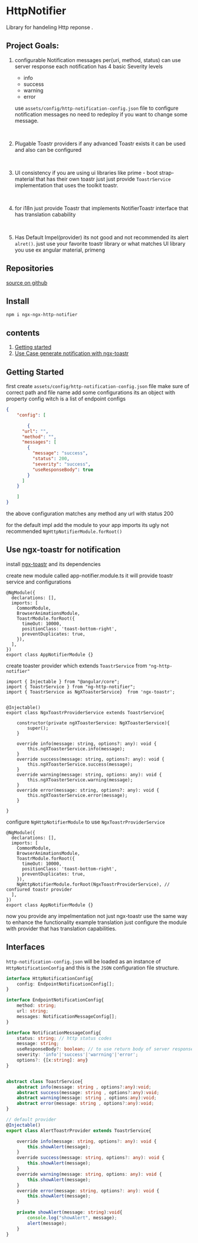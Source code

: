 # HttpNotifier

Library for handeling Http reponse .

## Project Goals:
1. configurable Notification messages per(uri, method, status)
	can use server response
	each notification has 4 basic Severity levels
	- info
	- success
	- warning
	- error

    use `assets/config/http-notification-config.json` file to configure notification messages
    no need to redeploy if you want to change some message.
<br>

2. Plugable Toastr providers
	if any advanced Toastr exists
	it can be used and also can be configured
<br>

3. UI consistency 
    if you are using ui libraries like prime - boot strap- material that has their own toastr
    just just provide `ToastrService`  implementation  that uses the toolkit toastr.
<br>

4. for i18n
    just provide Toastr that implements NotifierToastr interface that has translation cabability
<br>

5. Has Default Impel(provider)
    its not good and not recommended its alert `alret()`.
    just use your favorite toastr library or what matches UI
    library you use ex angular material, primeng

## Repositories

[source on github ](https://github.com/tariq-abdulghani/ng-http-notifier)

## Install
`npm i ngx-ngx-http-notifier`
## contents

1. [Getting started](#how-to-use)
2. [Use Case generate notification with ngx-toastr](#use-ngx-toastr-for-notification)


## Getting Started
first create `assets/config/http-notification-config.json` file make sure of correct path and file name
add some configurations
its an object with property config witch is a list of endpoint configs
```json
{
    "config": [

        {
      "url": "",
      "method": "",
      "messages": [
        {
          "message": "success",
          "status": 200,
          "severity": "success",
          "useResponseBody": true
        }
      ]
    }

    ]
}
```
the above configuration matches any method any url with status 200

for the default impl add the module to your app imports  its ugly not recommended
`NgHttpNotifierModule.forRoot()`


## Use ngx-toastr for notification
install [ngx-toastr](https://www.npmjs.com/package/ngx-toastr) and its dependencies

create new module called app-notifier.module.ts it will provide toastr service and configurations
```typesctipt
@NgModule({
  declarations: [],
  imports: [
    CommonModule,
    BrowserAnimationsModule,
    ToastrModule.forRoot({
      timeOut: 10000,
      positionClass: 'toast-bottom-right',
      preventDuplicates: true,
    }),
  ],
})
export class AppNotifierModule {}
```
create toaster provider which extends `ToastrService` from `"ng-http-notifier"`

```typesctipt
import { Injectable } from "@angular/core";
import { ToastrService } from "ng-http-notifier";
import { ToastrService as NgXToasterService}  from 'ngx-toastr';


@Injectable()
export class NgxToastrProviderService extends ToastrService{

    constructor(private ngXToasterService: NgXToasterService){
        super();
    }

    override info(message: string, options?: any): void {
        this.ngXToasterService.info(message);
    }
    override success(message: string, options?: any): void {
        this.ngXToasterService.success(message);
    }
    override warning(message: string, options: any): void {
        this.ngXToasterService.warning(message);
    }
    override error(message: string, options?: any): void {
        this.ngXToasterService.error(message);
    }

}
```
configure `NgHttpNotifierModule` to use `NgxToastrProviderService`
```
@NgModule({
  declarations: [],
  imports: [
    CommonModule,
    BrowserAnimationsModule,
    ToastrModule.forRoot({
      timeOut: 10000,
      positionClass: 'toast-bottom-right',
      preventDuplicates: true,
    }),
    NgHttpNotifierModule.forRoot(NgxToastrProviderService), // confiured toastr provider
  ],
})
export class AppNotifierModule {}
```

now you provide any impelmentation not just ngx-toastr use the same way to enhance the functionality
example translation just configure the module with provider that has translation capabilities.

## Interfaces
`http-notification-config.json` will be loaded as an instance of `HttpNotificationConfig` and this is the `JSON` configuration file structure.
```typescript
interface HttpNotificationConfig{
    config: EndpointNotificationConfig[];
}

interface EndpointNotificationConfig{
    method: string;
    url: string;
    messages: NotificationMessageConfig[];
}

interface NotificationMessageConfig{
    status: string; // http status codes
    message: string;
    useResponseBody?: boolean; // to use return body of server response
    severity: 'info'|'success'|'warrning'|'error';
    options?: {[x:string]: any} 
}


abstract class ToastrService{
    abstract info(message: string , options?:any):void;
    abstract success(message: string , options?:any):void;
    abstract warning(message: string , options:any):void;
    abstract error(message: string , options?:any):void;
}

// default provider 
@Injectable()
export class AlertToastrProvider extends ToastrService{

    override info(message: string, options?: any): void {
        this.showAlert(message);
    }
    override success(message: string, options?: any): void {
        this.showAlert(message);
    }
    override warning(message: string, options: any): void {
        this.showAlert(message);
    }
    override error(message: string, options?: any): void {
        this.showAlert(message);
    }

    private showAlert(message: string):void{
        console.log("showAlert", message);
        alert(message);
    }
}

```